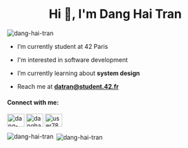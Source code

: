 <h1 align="center">Hi 👋, I'm Dang Hai Tran</h1>

<p align="left"> <img src="https://komarev.com/ghpvc/?username=dang-hai-tran&label=Profile%20views&color=0e75b6&style=flat" alt="dang-hai-tran" /> </p>

-   I’m currently student at 42 Paris

-   I'm interested in software development

-   I’m currently learning about **system design**

-   Reach me at **datran@student.42.fr**

<h4 align="left">Connect with me:</h4>
<p align="left">
<a href="https://linkedin.com/in/dang-hai-tran-5b207121b" target="blank"><img align="center" src="https://raw.githubusercontent.com/rahuldkjain/github-profile-readme-generator/master/src/images/icons/Social/linked-in-alt.svg" alt="dang-hai-tran-5b207121b" height="30" width="40" /></a>
<a href="https://www.hackerrank.com/danghai_ema" target="blank"><img align="center" src="https://raw.githubusercontent.com/rahuldkjain/github-profile-readme-generator/master/src/images/icons/Social/hackerrank.svg" alt="danghai_ema" height="30" width="40" /></a>
<a href="https://www.leetcode.com/user7872c" target="blank"><img align="center" src="https://raw.githubusercontent.com/rahuldkjain/github-profile-readme-generator/master/src/images/icons/Social/leet-code.svg" alt="user7872c" height="30" width="40" /></a>
</p>

<p><img align="left" src="https://github-readme-stats.vercel.app/api/top-langs?username=dang-hai-tran&show_icons=true&locale=en&layout=compact" alt="dang-hai-tran" /></p>

<p>&nbsp;<img align="center" src="https://github-readme-stats.vercel.app/api?username=dang-hai-tran&show_icons=true&locale=en" alt="dang-hai-tran" /></p>
